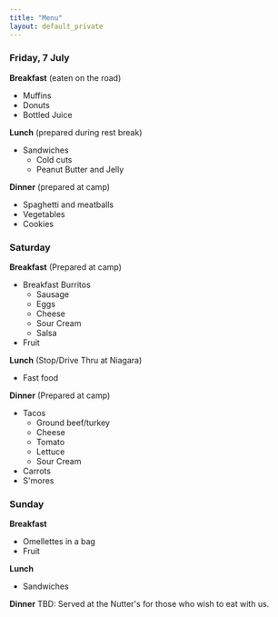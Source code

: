 ```yaml
---
title: "Menu"
layout: default_private
---
```


### Friday, 7 July

**Breakfast** (eaten on the road)

* Muffins
* Donuts
* Bottled Juice

**Lunch** (prepared during rest break)

* Sandwiches
  - Cold cuts
  - Peanut Butter and Jelly
  
**Dinner** (prepared at camp)

* Spaghetti and meatballs
* Vegetables
* Cookies

### Saturday

**Breakfast** (Prepared at camp)

* Breakfast Burritos
  - Sausage
  - Eggs
  - Cheese
  - Sour Cream
  - Salsa
* Fruit

**Lunch** (Stop/Drive Thru at Niagara)

* Fast food

**Dinner** (Prepared at camp)

* Tacos
  - Ground beef/turkey
  - Cheese
  - Tomato
  - Lettuce
  - Sour Cream
* Carrots 
* S'mores

### Sunday

**Breakfast**

* Omellettes in a bag
* Fruit

**Lunch**
* Sandwiches

**Dinner**
TBD: Served at the Nutter's for those who wish to eat with us.
